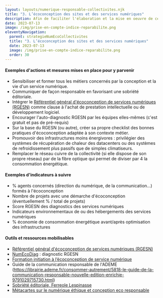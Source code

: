 ```yaml
---
layout: layouts/numerique-responsable-collectivites.njk
title: "3. L’écoconception des sites et des services numériques"
description: Afin de faciliter l'élaboration et la mise en oeuvre de ces nouvelles obligation par les collectivités concernées, la Mission interministérielle numérique responsable a travaillé avec le réseau des Interconnectés, dans le cadre du programme Transformation numérique des territoires à une traduction opérationelle des nouvelles obligations fixées par ce décret.
date: 2023-07-13
image: /img/prise-en-compte-indice-reparabilite.png
eleventyNavigation:
  parent: strategieNumEcoCollectivites
  title: "3. L’écoconception des sites et des services numériques"
  date: 2023-07-13
  image: /img/prise-en-compte-indice-reparabilite.png
  order: 30
---
```


#### Exemples d'actions et mesures mises en place pour y parvenir

- Sensibiliser et former tous les métiers concernés par la conception et la vie d'un service numérique.
- Communiquer de façon responsable en favorisant une sobriété éditoriale.
- Intégrer le [Référentiel général d'écoconception de services numériques (RGESN)](https://ecoresponsable.numerique.gouv.fr/publications/referentiel-general-ecoconception/) comme clause à l'achat de prestation intellectuelle ou de développement logiciel.
- Encourager l'auto-diagnostic RGESN par les équipes elles-mêmes (c'est gratuit et pas de pré-requis)
- Sur la base du RGESN (ou autre), créer sa propre checklist des bonnes pratiques d'écoconception adaptée à son contexte métier.
- Promouvoir des infrastructures moins énergivores : privilégier des systèmes de récupération de chaleur des datacenters ou des systèmes de refroidissement plus passifs que de simples climatiseurs.
- Remplacer le réseau cuivre de la collectivité (si elle dispose de son propre réseau) par de la fibre optique qui permet de diviser par 4 la consommation énergétique.

#### Exemples d'indicateurs à suivre

- % agents concernés (direction du numérique, de la communication...) formés à l'écoconception
- Nombre de projets avec une démarche d'écoconception (éventuellement % / total de projets)
- Score RGESN des diagnostics des services numériques
- Indicateurs environnementaux de ou des hébergements des services numériques
- % économie de consommation énergétique avant/après optimisation des infrastructures

#### Outils et ressources mobilisables

- [Référentiel général d'écoconception de services numériques (RGESN)](https://ecoresponsable.numerique.gouv.fr/publications/referentiel-general-ecoconception/)
- [NumEcoDiag](https://ecoresponsable.numerique.gouv.fr/publications/referentiel-general-ecoconception/numecodiag/) : diagnostic RGESN
- [Formation initiation à l’écoconception de service numérique](https://ecoresponsable.numerique.gouv.fr/publications/referentiel-general-ecoconception/formation/)
- Guide de la communication responsable de l'ADEME (https://librairie.ademe.fr/consommer-autrement/5818-le-guide-de-la-communication-responsable-nouvelle-edition-enrichie-9791029715730.html)
- [Sobriété éditoriale, Ferreole Lespinasse](https://www.sobriete-editoriale.fr/ressources-sobriete-editoriale/)
- [Métacartes sur le numérique éthique et conception eco responsable](https://www.metacartes.cc/)